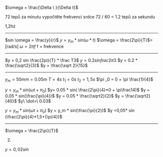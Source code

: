 $\omega = \frac{\Delta \ }{\Delta t}$

72 tepů za minutu
vypočtěte frekvenci srdce
72 / 60 = 1.2 tepů za sekundu

1,2hz

---


$sin \omega = \frac{y}{r}$
$y = y_m*sin( \omega*t)$
$\omega = \frac{2\pi}{T}$= [rad/s]
$\omega = 2\pi f$
f = frekvence

---

$y = 0,2 sin \frac{2pi}{T} * \frac T3$
$y = 0.2 sin frac{2\pi}{3}$
$y = 0.2 * \frac{\sqrt2}{3}$
$y =  \frac{\sqrt 2}{15}$

---

$y_m = 50mm = 0.05m$
$T = 4s$
$t_1 = 0s$
$t_2 = 1,5s$
$\pi _0 = 0 + \pi \frac{1}{4}$

$y = y_m *sin (\omega t + \pi_0)$
$y= 0.05 * sin( \frac{2\pi}{4}*0 + \pi\frac14)$
$y = 0.05 * sin(\frac{\pi}{4})$
$y = 0.05 * \frac{\sqrt2}{2}$
$y = \frac{\sqrt2}{40}$
$y\ \dot=\ 0.03$


$y = y_m * sin(\omega t + \pi_0)$
$y = y_m * sin(\frac{\pi}{2})$
$y =0,05* sin (\frac{2\pi}{4}*1,5+{\pi/4})$ 

---

$\omega = \frac{2\pi}{T}$


2.
$y = 0,02 sin$